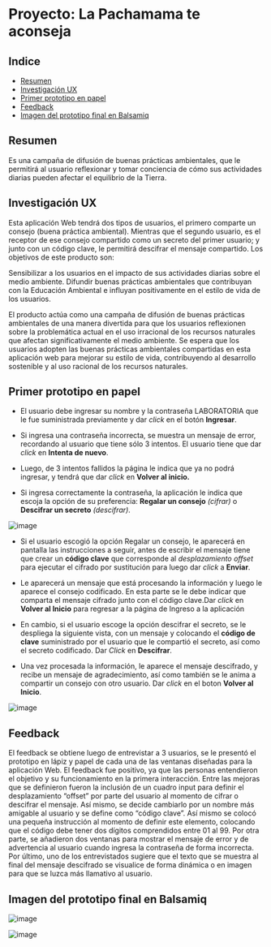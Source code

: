 
# Proyecto: La Pachamama te aconseja 

## Indice
- [Resumen](#Resumen)
- [Investigación UX](#investigación-UX)
- [Primer prototipo en papel](#primer-prototipo-en-papel)
- [Feedback](#feedback)
- [Imagen del prototipo final en Balsamiq](#imagen-del-prototipo-final-en-balsamiq)


## Resumen

Es una campaña de difusión de buenas prácticas ambientales, que le permitirá al usuario reflexionar y tomar conciencia de cómo sus actividades diarias pueden afectar el equilibrio de la Tierra.

## Investigación UX 

Esta aplicación Web tendrá dos tipos de usuarios, el primero comparte un consejo (buena práctica ambiental). Mientras que el segundo usuario, es el receptor de ese consejo compartido como un secreto del primer usuario; y junto con un código clave, le permitirá descifrar el mensaje compartido. Los objetivos de este producto son:

Sensibilizar a los usuarios en el impacto de sus actividades diarias sobre el medio ambiente.
Difundir buenas prácticas ambientales que contribuyan con la Educación Ambiental e influyan positivamente en el estilo de vida de los usuarios.

El producto actúa como una campaña de difusión de buenas prácticas ambientales de una manera divertida para que los usuarios reflexionen sobre la problemática actual en el uso irracional de los recursos naturales que afectan significativamente el medio ambiente. Se espera que los usuarios adopten las buenas prácticas ambientales compartidas en esta aplicación web para mejorar su estilo de vida, contribuyendo al desarrollo sostenible y al uso racional de los recursos naturales.

## Primer prototipo en papel

- El usuario debe ingresar su nombre y la contraseña LABORATORIA que le fue suministrada previamente y dar _click_ en el botón **Ingresar**.

- Si ingresa una contraseña incorrecta, se muestra un mensaje de error, recordando al usuario que tiene sólo 3 intentos. El usuario tiene que dar _click_ en **Intenta de nuevo**.

- Luego, de 3 intentos fallidos la página le indica que ya no podrá ingresar, y tendrá que dar _click_ en **Volver al inicio.**

- Si ingresa correctamente la contraseña, la aplicación le indica que escoja la opción de su preferencia: **Regalar un consejo** _(cifrar)_ o **Descifrar un secreto** _(descifrar)_. 

![image](https://user-images.githubusercontent.com/50186958/59278055-ed561b80-8c26-11e9-8133-9d51660da5f2.png)

- Si el usuario escogió la opción Regalar un consejo, le aparecerá en pantalla las instrucciones a seguir, antes de escribir el mensaje tiene que crear un **código clave** que corresponde al _desplazamiento offset_ para ejecutar el cifrado por sustitución para luego dar _click_ a **Enviar**.

- Le aparecerá un mensaje que está procesando la información y luego le aparece el consejo codificado. En esta parte se le debe indicar que comparta el mensaje cifrado junto con el código clave.Dar _click_ en **Volver al Inicio** para regresar a la página de Ingreso a la aplicación

- En cambio, si el usuario escoge la opción descifrar el secreto, se le despliega la siguiente vista, con un mensaje y colocando el **código de clave** suministrado por el usuario que le compartió el secreto, así como el secreto codificado. Dar _Click_ en **Descifrar**.

- Una vez procesada la información, le aparece el mensaje descifrado, y recibe un mensaje de agradecimiento, así como también se le anima a compartir un consejo con otro usuario. Dar _click_ en el boton **Volver al Inicio**.

![image](https://user-images.githubusercontent.com/50186958/59278616-f2679a80-8c27-11e9-8f6c-76624860105f.png)

## Feedback
El feedback se obtiene luego de entrevistar a 3 usuarios, se le presentó el prototipo en lápiz y papel de cada una de las ventanas diseñadas para la aplicación Web. El feedback fue positivo, ya que las personas entendieron el objetivo y su funcionamiento en la primera interacción. Entre las mejoras que se definieron fueron la inclusión de un cuadro input para definir el desplazamiento “offset” por parte del usuario al momento de cifrar o descifrar el mensaje. Así mismo, se decide cambiarlo por un nombre más amigable al usuario y se define como “código clave”. Así mismo se colocó una pequeña instrucción al momento de definir este elemento, colocando que el código debe tener dos dígitos comprendidos entre 01 al 99. Por otra parte, se añadieron dos ventanas para mostrar el mensaje de error y de advertencia al usuario cuando ingresa la contraseña de forma incorrecta. Por último, uno de los entrevistados sugiere que el texto que se muestra al final del mensaje descifrado se visualice de forma dinámica o en imagen para que se luzca más llamativo al usuario. 

## Imagen del prototipo final en Balsamiq

![image](https://user-images.githubusercontent.com/50186958/58821308-64256000-85fa-11e9-8704-a40316843496.png)

![image](https://user-images.githubusercontent.com/50186958/58821462-b9fa0800-85fa-11e9-97ff-de26c3dbe569.png)
